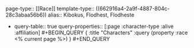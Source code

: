 page-type:: [[Race]]
template-type:: ((662916a4-2a9f-4887-804c-28c3abaa56b6))
alias:: Kibokus, Flodhest, Flodheste

- query-table:: true
  query-properties:: [:page :character-type :alive :affiliation]
  #+BEGIN_QUERY
  {
  :title "Characters"
  :query (property :race <% current page %>)
  }
  #+END_QUERY